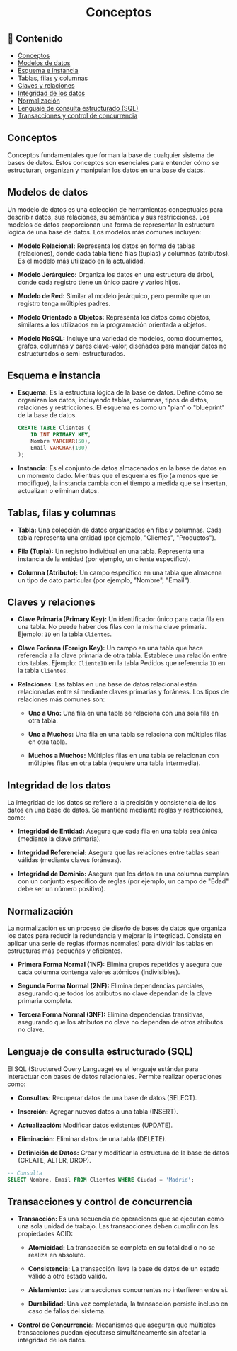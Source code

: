 <h1 align="center">Conceptos</h1>

<h2>📑 Contenido</h2>

- [Conceptos](#conceptos)
- [Modelos de datos](#modelos-de-datos)
- [Esquema e instancia](#esquema-e-instancia)
- [Tablas, filas y columnas](#tablas-filas-y-columnas)
- [Claves y relaciones](#claves-y-relaciones)
- [Integridad de los datos](#integridad-de-los-datos)
- [Normalización](#normalización)
- [Lenguaje de consulta estructurado (SQL)](#lenguaje-de-consulta-estructurado-sql)
- [Transacciones y control de concurrencia](#transacciones-y-control-de-concurrencia)

## Conceptos

Conceptos fundamentales que forman la base de cualquier sistema de bases de datos. Estos conceptos son esenciales para entender cómo se estructuran, organizan y manipulan los datos en una base de datos.

## Modelos de datos

Un modelo de datos es una colección de herramientas conceptuales para describir datos, sus relaciones, su semántica y sus restricciones. Los modelos de datos proporcionan una forma de representar la estructura lógica de una base de datos. Los modelos más comunes incluyen:

- **Modelo Relacional:** Representa los datos en forma de tablas (relaciones), donde cada tabla tiene filas (tuplas) y columnas (atributos). Es el modelo más utilizado en la actualidad.

- **Modelo Jerárquico:** Organiza los datos en una estructura de árbol, donde cada registro tiene un único padre y varios hijos.

- **Modelo de Red:** Similar al modelo jerárquico, pero permite que un registro tenga múltiples padres.

- **Modelo Orientado a Objetos:** Representa los datos como objetos, similares a los utilizados en la programación orientada a objetos.

- **Modelo NoSQL:** Incluye una variedad de modelos, como documentos, grafos, columnas y pares clave-valor, diseñados para manejar datos no estructurados o semi-estructurados.

## Esquema e instancia

- **Esquema:** Es la estructura lógica de la base de datos. Define cómo se organizan los datos, incluyendo tablas, columnas, tipos de datos, relaciones y restricciones. El esquema es como un "plan" o "blueprint" de la base de datos.

  ```sql
  CREATE TABLE Clientes (
      ID INT PRIMARY KEY,
      Nombre VARCHAR(50),
      Email VARCHAR(100)
  );
  ```

- **Instancia:** Es el conjunto de datos almacenados en la base de datos en un momento dado. Mientras que el esquema es fijo (a menos que se modifique), la instancia cambia con el tiempo a medida que se insertan, actualizan o eliminan datos.

## Tablas, filas y columnas

- **Tabla:** Una colección de datos organizados en filas y columnas. Cada tabla representa una entidad (por ejemplo, "Clientes", "Productos").

- **Fila (Tupla):** Un registro individual en una tabla. Representa una instancia de la entidad (por ejemplo, un cliente específico).

- **Columna (Atributo):** Un campo específico en una tabla que almacena un tipo de dato particular (por ejemplo, "Nombre", "Email").

## Claves y relaciones

- **Clave Primaria (Primary Key):** Un identificador único para cada fila en una tabla. No puede haber dos filas con la misma clave primaria. Ejemplo: `ID` en la tabla `Clientes`.

- **Clave Foránea (Foreign Key):** Un campo en una tabla que hace referencia a la clave primaria de otra tabla. Establece una relación entre dos tablas. Ejemplo: `ClienteID` en la tabla Pedidos que referencia `ID` en la tabla `Clientes`.

- **Relaciones:** Las tablas en una base de datos relacional están relacionadas entre sí mediante claves primarias y foráneas. Los tipos de relaciones más comunes son:

  - **Uno a Uno:** Una fila en una tabla se relaciona con una sola fila en otra tabla.

  - **Uno a Muchos:** Una fila en una tabla se relaciona con múltiples filas en otra tabla.

  - **Muchos a Muchos:** Múltiples filas en una tabla se relacionan con múltiples filas en otra tabla (requiere una tabla intermedia).

## Integridad de los datos

La integridad de los datos se refiere a la precisión y consistencia de los datos en una base de datos. Se mantiene mediante reglas y restricciones, como:

- **Integridad de Entidad:** Asegura que cada fila en una tabla sea única (mediante la clave primaria).

- **Integridad Referencial:** Asegura que las relaciones entre tablas sean válidas (mediante claves foráneas).

- **Integridad de Dominio:** Asegura que los datos en una columna cumplan con un conjunto específico de reglas (por ejemplo, un campo de "Edad" debe ser un número positivo).

## Normalización

La normalización es un proceso de diseño de bases de datos que organiza los datos para reducir la redundancia y mejorar la integridad. Consiste en aplicar una serie de reglas (formas normales) para dividir las tablas en estructuras más pequeñas y eficientes.

- **Primera Forma Normal (1NF):** Elimina grupos repetidos y asegura que cada columna contenga valores atómicos (indivisibles).

- **Segunda Forma Normal (2NF):** Elimina dependencias parciales, asegurando que todos los atributos no clave dependan de la clave primaria completa.

- **Tercera Forma Normal (3NF):** Elimina dependencias transitivas, asegurando que los atributos no clave no dependan de otros atributos no clave.

## Lenguaje de consulta estructurado (SQL)

El SQL (Structured Query Language) es el lenguaje estándar para interactuar con bases de datos relacionales. Permite realizar operaciones como:

- **Consultas:** Recuperar datos de una base de datos (SELECT).

- **Inserción:** Agregar nuevos datos a una tabla (INSERT).

- **Actualización:** Modificar datos existentes (UPDATE).

- **Eliminación:** Eliminar datos de una tabla (DELETE).

- **Definición de Datos:** Crear y modificar la estructura de la base de datos (CREATE, ALTER, DROP).

```sql
-- Consulta
SELECT Nombre, Email FROM Clientes WHERE Ciudad = 'Madrid';
```

## Transacciones y control de concurrencia

- **Transacción:** Es una secuencia de operaciones que se ejecutan como una sola unidad de trabajo. Las transacciones deben cumplir con las propiedades ACID:

  - **Atomicidad:** La transacción se completa en su totalidad o no se realiza en absoluto.

  - **Consistencia:** La transacción lleva la base de datos de un estado válido a otro estado válido.

  - **Aislamiento:** Las transacciones concurrentes no interfieren entre sí.

  - **Durabilidad:** Una vez completada, la transacción persiste incluso en caso de fallos del sistema.

- **Control de Concurrencia:** Mecanismos que aseguran que múltiples transacciones puedan ejecutarse simultáneamente sin afectar la integridad de los datos.
